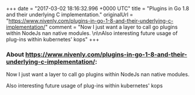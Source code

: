 +++
date = "2017-03-02 18:16:32.996 +0000 UTC"
title = "Plugins in Go 1.8 and their underlying C implementation."
originalUrl = "https://www.nivenly.com/plugins-in-go-1-8-and-their-underlying-c-implementation/"
comment = "Now I just want a layer to call go plugins within NodeJs nan native modules. \n\nAlso interesting future usage of plug-ins within kubernetes' kops"
+++

### About https://www.nivenly.com/plugins-in-go-1-8-and-their-underlying-c-implementation/:

Now I just want a layer to call go plugins within NodeJs nan native modules. 

Also interesting future usage of plug-ins within kubernetes' kops
